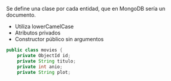 Se define una clase por cada entidad, que en MongoDB sería un documento.

- Utiliza lowerCamelCase
- Atributos privados
- Constructor público sin argumentos

```java
public class movies {
	private ObjectId id;
	private String titulo;
	private int anio;
	private String plot;
```

